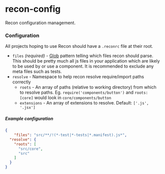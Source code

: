 recon-config
============

Recon configuration management.

### Configuration

All projects hoping to use Recon should have a `.reconrc` file at their root.

- `files` *(required)* - [Glob](https://en.wikipedia.org/wiki/Glob_(programming)) pattern telling which files
recon should parse. This should be pretty much all js files in your application which are likely to
be used by or use a component. It is recommended to exclude any meta files such as tests.
- `resolve` - Namespace to help recon resolve require/import paths correctly
  - `roots` - An array of paths (relative to working directory) from which to resolve paths.
  Eg. `require('components/button')` and `roots: [core]` would look in `core/components/button`
  - `extensions` - An array of extensions to resolve. Default: `['.js', '.jsx']`

##### Example configuration

```json
{
	"files": "src/**/!(*-test|*-tests|*.manifest).js*",
  "resolve": {
    "roots": [
      "src/core",
      "src"
    ]
  }
}
```
